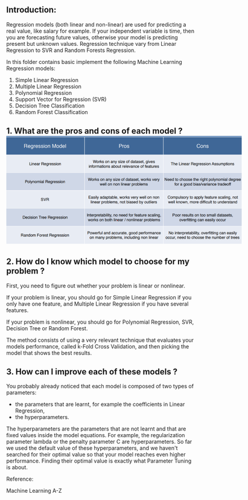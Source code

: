<body class="c7"><div><p class="c10 c11"><span class="c12"></span></p></div><h2 class="c5" id="h.ei2sicgni5bj"><span class="c3">Introduction:</span></h2><p class="c1"><span class="c2">Regression models (both linear and non-linear) are used for predicting a real value, like salary for example. If your independent variable is time, then you are forecasting future values, otherwise your model is predicting present but unknown values. Regression technique vary from Linear Regression to SVR and Random Forests Regression.</span></p><p class="c1"><span class="c2">In this folder contains basic implement the following Machine Learning Regression models:</span></p><ol class="c6 lst-kix_53rx3v4t0qia-0 start" start="1"><li class="c0"><span class="c4">Simple Linear Regression</span></li><li class="c0"><span class="c4">Multiple Linear Regression</span></li><li class="c0"><span class="c4">Polynomial Regression</span></li><li class="c0"><span class="c4">Support Vector for Regression (SVR)</span></li><li class="c0"><span class="c4">Decision Tree Classification</span></li><li class="c0"><span class="c8">Random Forest Classification</span></li></ol><h2 class="c5" id="h.p28cmj918t8g"><span class="c3">1. What are the pros and cons of each model ?</span><span style="overflow: hidden; display: inline-block; margin: 0.00px 0.00px; border: 0.00px solid #000000; transform: rotate(0.00rad) translateZ(0px); -webkit-transform: rotate(0.00rad) translateZ(0px); width: 624.00px; height: 286.67px;"><img alt="" src="images/image1.png" style="width: 624.00px; height: 286.67px; margin-left: 0.00px; margin-top: 0.00px; transform: rotate(0.00rad) translateZ(0px); -webkit-transform: rotate(0.00rad) translateZ(0px);" title=""></span></h2><h2 class="c5" id="h.7elwr51f9vlr"><span class="c3">2. How do I know which model to choose for my problem ?</span></h2><p class="c1"><span class="c2">First, you need to figure out whether your problem is linear or nonlinear. </span></p><p class="c1"><span class="c2">If your problem is linear, you should go for Simple Linear Regression if you only have one feature, and Multiple Linear Regression if you have several features.</span></p><p class="c1"><span class="c2">If your problem is nonlinear, you should go for Polynomial Regression, SVR, Decision Tree or Random Forest. </span></p><p class="c1"><span class="c2">The method consists of using a very relevant technique that evaluates your models performance, called k-Fold Cross Validation, and then picking the model that shows the best results.</span></p><h2 class="c5" id="h.i2g1mfns9ah7"><span class="c3">3. How can I improve each of these models ?</span></h2><p class="c1"><span class="c2">You probably already noticed that each model is composed of two types of parameters:</span></p><ul class="c6 lst-kix_nrv9tdgtzxu6-0 start"><li class="c9"><span class="c4">the parameters that are learnt, for example the coefficients in Linear Regression,</span></li><li class="c9"><span class="c4">the hyperparameters.</span></li></ul><p class="c1"><span class="c2">The hyperparameters are the parameters that are not learnt and that are fixed values inside the model equations. For example, the regularization parameter lambda or the penalty parameter C are hyperparameters. So far we used the default value of these hyperparameters, and we haven&#39;t searched for their optimal value so that your model reaches even higher performance. Finding their optimal value is exactly what Parameter Tuning is about. </span></p><p class="c1"><span class="c2">Reference:</span></p><p class="c1"><span class="c2">Machine Learning A-Z</span></p><p class="c1 c10"><span class="c2"></span></p></body></html>